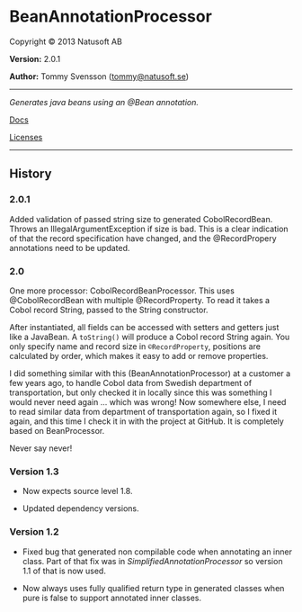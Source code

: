 # BeanAnnotationProcessor

Copyright © 2013 Natusoft AB

__Version:__ 2.0.1

__Author:__ Tommy Svensson (tommy@natusoft.se)

----

_Generates java beans using an @Bean annotation._

[Docs](https://github.com/tombensve/BeanAnnotationProcessor/blob/master/docs/BeanAnnotationProcessor.md)

[Licenses](https://github.com/tombensve/SimplifiedAnnotationProcessor/blob/master/licenses.md)

----

## History

### 2.0.1

Added validation of passed string size to generated 
CobolRecordBean. Throws an IllegalArgumentException if
size is bad. This is a clear indication of that the
record specification have changed, and the @RecordPropery
annotations need to be updated.

### 2.0

One more processor: CobolRecordBeanProcessor. This uses
@CobolRecordBean with multiple @RecordProperty. To read it
takes a Cobol record String, passed to the String constructor.

After instantiated, all fields can be accessed with setters and
getters just like a JavaBean. A `toString()` will produce a
Cobol record String again. You only specify name and record size
in `©RecordProperty`, positions are calculated by order, which 
makes it easy to add or remove properties.

I did something similar with this (BeanAnnotationProcessor) at a
customer a few years ago, to handle Cobol data from Swedish
department of transportation, but only checked it in locally 
since this was something I would never need again ... which was
wrong! Now somewhere else, I need to read similar data from
department of transportation again, so I fixed it again, and 
this time I check it in with the project at GitHub. It is
completely based on BeanProcessor.

Never say never!

### Version 1.3

* Now expects source level 1.8.

* Updated dependency versions.

### Version 1.2

* Fixed bug that generated non compilable code when annotating an inner class. Part of that fix was in _SimplifiedAnnotationProcessor_ so version 1.1 of that is now used.

* Now always uses fully qualified return type in generated classes when pure is false to support annotated inner classes.


